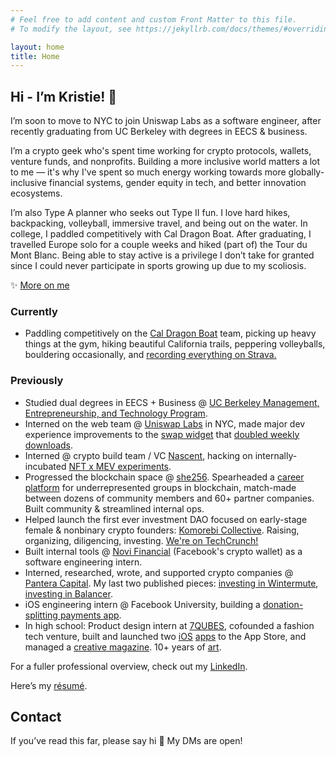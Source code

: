 ```yaml
---
# Feel free to add content and custom Front Matter to this file.
# To modify the layout, see https://jekyllrb.com/docs/themes/#overriding-theme-defaults

layout: home
title: Home
---
```


## Hi - I’m Kristie! 👋

I’m soon to move to NYC to join Uniswap Labs as a software engineer, after recently graduating from UC Berkeley with degrees in EECS & business. 

I’m a crypto geek who's spent time working for crypto protocols, wallets, venture funds, and nonprofits. Building a more inclusive world matters a lot to me — it's why I've spent so much energy working towards more globally-inclusive financial systems, gender equity in tech, and better innovation ecosystems.

I’m also Type A planner who seeks out Type II fun. I love hard hikes, backpacking, volleyball, immersive travel, and being out on the water. In college, I paddled competitively with Cal Dragon Boat. After graduating, I travelled Europe solo for a couple weeks and hiked (part of) the Tour du Mont Blanc. Being able to stay active is a privilege I don’t take for granted since I could never participate in sports growing up due to my scoliosis. 

✨ [More on me](/more-on-me)

### Currently
- Paddling competitively on the [Cal Dragon Boat](https://caldragonboat.berkeley.edu/) team, picking up heavy things at the gym, hiking beautiful California trails, peppering volleyballs, bouldering occasionally, and [recording everything on Strava.](https://www.strava.com/athletes/19298552)

### Previously

- Studied dual degrees in EECS + Business @ [UC Berkeley Management, Entrepreneurship, and Technology Program](https://met.berkeley.edu/).
- Interned on the web team @ [Uniswap Labs](https://uniswap.org/) in NYC, made major dev experience improvements to the [swap widget](https://twitter.com/kristiehuang/status/1557465571200880642) that [doubled weekly downloads](https://twitter.com/Uniswap/status/1575523431210262528).
- Interned @ crypto build team / VC [Nascent](https://nascent.xyz), hacking on internally-incubated [NFT x MEV experiments](https://medium.com/nascent-xyz/yobot-an-experiment-in-incubation-133c502cbc05).
- Progressed the blockchain space @ [she256][#she256]. Spearheaded a [career platform](https://she256.org/career-dev/) for underrepresented groups in blockchain, match-made between dozens of community members and 60+ partner companies. Built community & streamlined internal ops.
- Helped launch the first ever investment DAO focused on early-stage female & nonbinary crypto founders: [Komorebi Collective](https://www.syndicateprotocol.org/syndicate/komorebi_collective). Raising, organizing, diligencing, investing. [We're on TechCrunch!](https://techcrunch.com/2021/05/21/decentralized-komorebi-collective-launches-to-back-female-and-non-binary-crypto-founders/?tpcc=ECTW2020)
- Built internal tools @ [Novi Financial](https://novi.com/) (Facebook's crypto wallet) as a software engineering intern.
- Interned, researched, wrote, and supported crypto companies @ [Pantera Capital](https://www.panteracapital.com/). My last two published pieces: [investing in Wintermute](https://panteracapital.medium.com/investing-in-wintermute-d4ece31ff665), [investing in Balancer](https://panteracapital.medium.com/investing-in-balancer-63f8246df954).
- iOS engineering intern @ Facebook University, building a [donation-splitting payments app](https://github.com/kristiehuang/Basket-Donation-Payments).
- In high school: Product design intern at [7QUBES](https://www.7qubes.com/our-work/pay8fwd), cofounded a fashion tech venture, built and launched two [iOS](https://tinyurl.com/cloudcloset) [apps](https://tinyurl.com/airtimeevents) to the App Store, and managed a [creative magazine](https://issuu.com/pandorasbox.gunn). 10+ years of [art](https://www.behance.net/gallery/72001185/Kristie-Huang-Art-Portfolio).

For a fuller professional overview, check out my [LinkedIn](https://www.linkedin.com/in/kristie-huang/).

Here’s my [résumé](https://kristiehuang.com/resume).

## Contact

If you’ve read this far, please say hi 🤍 My DMs are open!

[#she256]: https://she256.org/

